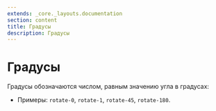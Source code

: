 ```yaml
---
extends: _core._layouts.documentation
section: content
title: Градусы
description: Градусы
---
```


# Градусы

Градусы обозначаются числом, равным значению угла в градусах:

* Примеры: `rotate-0`, `rotate-1`, `rotate-45`, `rotate-180`.
